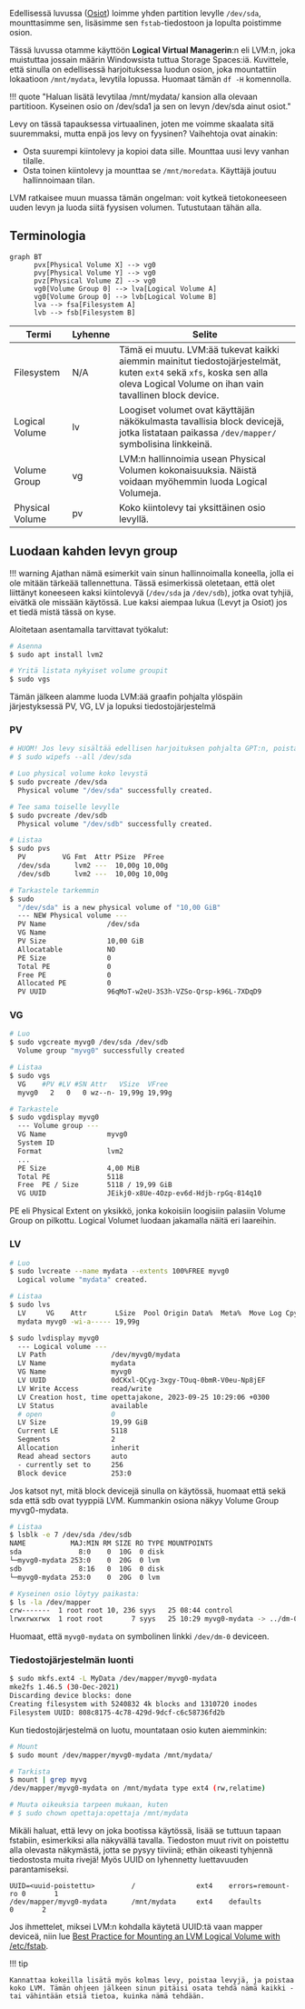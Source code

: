 Edellisessä luvussa ([Osiot](osiot.md)) loimme yhden partition levylle `/dev/sda`, mounttasimme sen, lisäsimme sen `fstab`-tiedostoon ja lopulta poistimme osion.

Tässä luvussa otamme käyttöön **Logical Virtual Managerin**:n eli LVM:n, joka muistuttaa jossain määrin Windowsista tuttua Storage Spaces:iä. Kuvittele, että sinulla on edellisessä harjoituksessa luodun osion, joka mountattiin lokaatioon `/mnt/mydata`, levytila lopussa. Huomaat tämän `df -H` komennolla.

!!! quote
    "Haluan lisätä levytilaa /mnt/mydata/ kansion alla olevaan partitioon. Kyseinen osio on /dev/sda1 ja sen on levyn /dev/sda ainut osiot."

Levy on tässä tapauksessa virtuaalinen, joten me voimme skaalata sitä suuremmaksi, mutta enpä jos levy on fyysinen? Vaihehtoja ovat ainakin:

- Osta suurempi kiintolevy ja kopioi data sille. Mounttaa uusi levy vanhan tilalle.
- Osta toinen kiintolevy ja mounttaa se `/mnt/moredata`. Käyttäjä joutuu hallinnoimaan tilan.

LVM ratkaisee muun muassa tämän ongelman: voit kytkeä tietokoneeseen uuden levyn ja luoda siitä fyysisen volumen. Tutustutaan tähän alla.

## Terminologia

```mermaid
graph BT
	  pvx[Physical Volume X] --> vg0
	  pvy[Physical Volume Y] --> vg0
	  pvz[Physical Volume Z] --> vg0
	  vg0[Volume Group 0] --> lva[Logical Volume A]
	  vg0[Volume Group 0] --> lvb[Logical Volume B]
	  lva --> fsa[Filesystem A]
	  lvb --> fsb[Filesystem B]
```

| Termi           | Lyhenne | Selite                                                                                                                                                                         |
| --------------- | ------- | ------------------------------------------------------------------------------------------------------------------------------------------------------------------------------ |
| Filesystem      | N/A     | Tämä ei muutu. LVM:ää tukevat kaikki aiemmin mainitut tiedostojärjestelmät, kuten `ext4` sekä `xfs`, koska sen alla oleva Logical Volume on ihan vain tavallinen block device. |
| Logical Volume  | lv      | Loogiset volumet ovat käyttäjän näkökulmasta tavallisia block devicejä, jotka listataan paikassa `/dev/mapper/` symbolisina linkkeinä.                                         |
| Volume Group    | vg      | LVM:n hallinnoimia usean Physical Volumen kokonaisuuksia. Näistä voidaan myöhemmin luoda Logical Volumeja.                                                                     |
| Physical Volume | pv      | Koko kiintolevy tai yksittäinen osio levyllä.                                                                                                                                  |

## Luodaan kahden levyn group

!!! warning
    Ajathan nämä esimerkit vain sinun hallinnoimalla koneella, jolla ei ole mitään tärkeää tallennettuna. Tässä esimerkissä oletetaan, että olet liittänyt koneeseen kaksi kiintolevyä (`/dev/sda` ja `/dev/sdb`), jotka ovat tyhjiä, eivätkä ole missään käytössä. Lue kaksi aiempaa lukua (Levyt ja Osiot) jos et tiedä mistä tässä on kyse.

Aloitetaan asentamalla tarvittavat työkalut:

```bash title="Bash"
# Asenna
$ sudo apt install lvm2

# Yritä listata nykyiset volume groupit
$ sudo vgs
```

Tämän jälkeen alamme luoda LVM:ää graafin pohjalta ylöspäin järjestyksessä PV, VG, LV ja lopuksi tiedostojärjestelmä

### PV

```bash title="Bash"
# HUOM! Jos levy sisältää edellisen harjoituksen pohjalta GPT:n, poista se:
# $ sudo wipefs --all /dev/sda

# Luo physical volume koko levystä
$ sudo pvcreate /dev/sda
  Physical volume "/dev/sda" successfully created.

# Tee sama toiselle levylle
$ sudo pvcreate /dev/sdb
  Physical volume "/dev/sdb" successfully created.

# Listaa
$ sudo pvs
  PV         VG Fmt  Attr PSize  PFree
  /dev/sda      lvm2 ---  10,00g 10,00g
  /dev/sdb      lvm2 ---  10,00g 10,00g

# Tarkastele tarkemmin
$ sudo
  "/dev/sda" is a new physical volume of "10,00 GiB"
  --- NEW Physical volume ---
  PV Name               /dev/sda
  VG Name
  PV Size               10,00 GiB
  Allocatable           NO
  PE Size               0
  Total PE              0
  Free PE               0
  Allocated PE          0
  PV UUID               96qMoT-w2eU-3S3h-VZSo-Qrsp-k96L-7XDqD9

```

### VG

```bash title="Bash"
# Luo
$ sudo vgcreate myvg0 /dev/sda /dev/sdb
  Volume group "myvg0" successfully created

# Listaa
$ sudo vgs
  VG    #PV #LV #SN Attr   VSize  VFree
  myvg0   2   0   0 wz--n- 19,99g 19,99g

# Tarkastele
$ sudo vgdisplay myvg0
  --- Volume group ---
  VG Name               myvg0
  System ID
  Format                lvm2
  ...
  PE Size               4,00 MiB
  Total PE              5118
  Free  PE / Size       5118 / 19,99 GiB
  VG UUID               JEikj0-x8Ue-4Ozp-ev6d-Hdjb-rpGq-814q10
```

PE eli Physical Extent on yksikkö, jonka kokoisiin loogisiin palasiin Volume Group on pilkottu. Logical Volumet luodaan jakamalla näitä eri laareihin.

### LV

```bash title="Bash"
# Luo
$ sudo lvcreate --name mydata --extents 100%FREE myvg0
  Logical volume "mydata" created.

# Listaa
$ sudo lvs
  LV     VG    Attr       LSize  Pool Origin Data%  Meta%  Move Log Cpy%Sync Convert
  mydata myvg0 -wi-a----- 19,99g

$ sudo lvdisplay myvg0
  --- Logical volume ---
  LV Path                /dev/myvg0/mydata
  LV Name                mydata
  VG Name                myvg0
  LV UUID                0dCKxl-QCyg-3xgy-TOuq-0bmR-V0eu-Np8jEF
  LV Write Access        read/write
  LV Creation host, time opettajakone, 2023-09-25 10:29:06 +0300
  LV Status              available
  # open                 0
  LV Size                19,99 GiB
  Current LE             5118
  Segments               2
  Allocation             inherit
  Read ahead sectors     auto
  - currently set to     256
  Block device           253:0
```

Jos katsot nyt, mitä block devicejä sinulla on käytössä, huomaat että sekä sda että sdb ovat tyyppiä LVM. Kummankin osiona näkyy Volume Group myvg0-mydata.

```bash title="Bash"
# Listaa
$ lsblk -e 7 /dev/sda /dev/sdb
NAME           MAJ:MIN RM SIZE RO TYPE MOUNTPOINTS
sda              8:0    0  10G  0 disk
└─myvg0-mydata 253:0    0  20G  0 lvm
sdb              8:16   0  10G  0 disk
└─myvg0-mydata 253:0    0  20G  0 lvm

# Kyseinen osio löytyy paikasta:
$ ls -la /dev/mapper
crw-------  1 root root 10, 236 syys   25 08:44 control
lrwxrwxrwx  1 root root       7 syys   25 10:29 myvg0-mydata -> ../dm-0
```

Huomaat, että `myvg0-mydata` on symbolinen linkki `/dev/dm-0` deviceen.

### Tiedostojärjestelmän luonti

```bash title="Bash"
$ sudo mkfs.ext4 -L MyData /dev/mapper/myvg0-mydata
mke2fs 1.46.5 (30-Dec-2021)
Discarding device blocks: done
Creating filesystem with 5240832 4k blocks and 1310720 inodes
Filesystem UUID: 808c8175-4c78-429d-9dcf-c6c58736fd2b
```

Kun tiedostojärjestelmä on luotu, mountataan osio kuten aiemminkin:

```bash title="Bash"
# Mount
$ sudo mount /dev/mapper/myvg0-mydata /mnt/mydata/

# Tarkista
$ mount | grep myvg
/dev/mapper/myvg0-mydata on /mnt/mydata type ext4 (rw,relatime)

# Muuta oikeuksia tarpeen mukaan, kuten
# $ sudo chown opettaja:opettaja /mnt/mydata
```

Mikäli haluat, että levy on joka bootissa käytössä, lisää se tuttuun tapaan fstabiin, esimerkiksi alla näkyvällä tavalla. Tiedoston muut rivit on poistettu alla olevasta näkymästä, jotta se pysyy tiiviinä; ethän oikeasti tyhjennä tiedostosta muita rivejä! Myös UUID on lyhennetty luettavuuden parantamiseksi.

```
UUID=<uuid-poistettu>         /               ext4    errors=remount-ro 0       1
/dev/mapper/myvg0-mydata      /mnt/mydata     ext4    defaults          0       2
```

Jos ihmettelet, miksei LVM:n kohdalla käytetä UUID:tä vaan mapper deviceä, niin lue [Best Practice for Mounting an LVM Logical Volume with /etc/fstab](https://xan.manning.io/2017/05/29/best-practice-for-mounting-an-lvm-logical-volume-with-etc-fstab.html).

!!! tip

    Kannattaa kokeilla lisätä myös kolmas levy, poistaa levyjä, ja poistaa koko LVM. Tämän ohjeen jälkeen sinun pitäisi osata tehdä nämä kaikki - tai vähintään etsiä tietoa, kuinka nämä tehdään.
